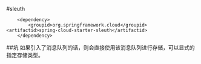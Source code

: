 #sleuth
```
    <dependency> 
        <groupid>org.springframework.cloud</groupid>   <artifactid>spring-cloud-starter-sleuth</artifactid>
    </dependency>
```
##坑
如果引入了消息队列的话，则会直接使用该消息队列进行存储，可以显式的指定存储类型。